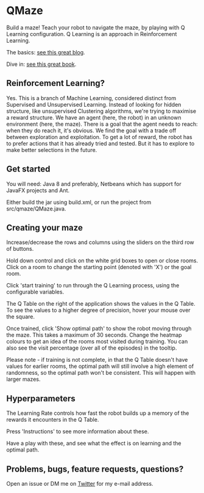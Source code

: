# QMaze

Build a maze! Teach your robot to navigate the maze, by playing with Q Learning configuration. Q Learning is an approach in Reinforcement Learning.

The basics: [see this great blog](http://mnemstudio.org/path-finding-q-learning-tutorial.htm).

Dive in: [see this great book](https://mitpress.mit.edu/books/reinforcement-learning).

## Reinforcement Learning?

Yes. This is a branch of Machine Learning, considered distinct from Supervised and Unsupervised Learning.
Instead of looking for hidden structure, like unsupervised Clustering algorithms, we're trying to maximise a reward structure. We have an agent (here, the robot) in an unknown environment (here, the maze). There is a goal that the agent needs to reach: when they do reach it, it's obvious.
We find the goal with a trade off between exploration and exploitation. To get a lot of reward, the robot has to prefer actions that it has already tried and tested. But it has to explore to make better selections in the future.

## Get started

You will need: Java 8 and preferably, Netbeans which has support for JavaFX projects and Ant.

Either build the jar using build.xml, or run the project from src/qmaze/QMaze.java.

## Creating your maze

Increase/decrease the rows and columns using the sliders on the third row of buttons. 

Hold down control and click on the white grid boxes to open or close rooms. Click on a room to change the starting point (denoted with 'X') or the goal room.

Click 'start training' to run through the Q Learning process, using the configurable variables.

The Q Table on the right of the application shows the values in the Q Table. To see the values to a higher degree of precision, hover your mouse over the square.

Once trained, click 'Show optimal path' to show the robot moving through the maze. This takes a maximum of 30 seconds. Change the heatmap colours to get an idea of the rooms most visited during training. You can also see the visit percentage (over all of the episodes) in the tooltip.

Please note - if training is not complete, in that the Q Table doesn't have values for earlier rooms, the optimal path will still involve a high element of randomness, so the optimal path won't be consistent. This will happen with larger mazes.

## Hyperparameters

The Learning Rate controls how fast the robot builds up a memory of the rewards it encounters in the Q Table.

Press 'Instructions' to see more information about these.

Have a play with these, and see what the effect is on learning and the optimal path.

## Problems, bugs, feature requests, questions?

Open an issue or DM me on [Twitter](https://twitter.com/katharineCodes) for my e-mail address.
